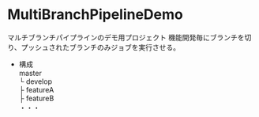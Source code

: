# MultiBranchPipelineDemo
マルチブランチパイプラインのデモ用プロジェクト
機能開発毎にブランチを切り、プッシュされたブランチのみジョブを実行させる。
*  構成<br>
master<br>
    └ develop<br>
        ├ featureA<br>
        ├ featureB<br>
        ・・・<br>
